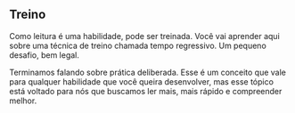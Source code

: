 ## Treino

Como leitura é uma habilidade, pode ser treinada. Você vai aprender aqui sobre uma técnica de treino chamada tempo regressivo. Um pequeno desafio, bem legal.

Terminamos falando sobre prática deliberada. Esse é um conceito que vale para qualquer habilidade que você queira desenvolver, mas esse tópico está voltado para nós que buscamos ler mais, mais rápido e compreender melhor.
